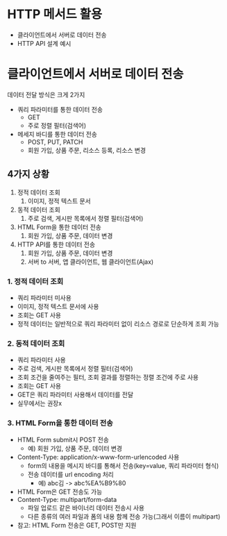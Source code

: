 # HTTP 메서드 활용

- 클라이언트에서 서버로 데이터 전송
- HTTP API 설계 예시

# 클라이언트에서 서버로 데이터 전송

데이터 전달 방식은 크게 2가지

- 쿼리 파라미터를 통한 데이터 전송
  - GET
  - 주로 정렬 필터(검색어)
- 메세지 바디를 통한 데이터 전송
  - POST, PUT, PATCH
  - 회원 가입, 상품 주문, 리소스 등록, 리소스 변경

## 4가지 상황

1. 정적 데이터 조회
   1. 이미지, 정적 텍스트 문서
2. 동적 데이터 조회
   1. 주로 검색, 게시판 목록에서 정렬 필터(검색어)
3. HTML Form을 통한 데이터 전송
   1. 회원 가입, 상품 주문, 데이터 변경
4. HTTP API를 통한 데이터 전송
   1. 회원 가입, 상품 주문, 데이터 변경
   2. 서버 to 서버, 앱 클라이언트, 웹 클라이언트(Ajax)

### 1. 정적 데이터 조회

- 쿼리 파라미터 미사용
- 이미지, 정적 텍스트 문서에 사용
- 조회는 GET 사용
- 정적 데이터는 일반적으로 쿼리 파라미터 없이 리소스 경로로 단순하게 조회 가능

### 2. 동적 데이터 조회

- 쿼리 파라미터 사용
- 주로 검색, 게시판 목록에서 정렬 필터(검색어)
- 조회 조건을 줄여주는 필터, 조회 결과를 정렬하는 정렬 조건에 주로 사용
- 조회는 GET 사용
- GET은 쿼리 파라미터 사용해서 데이터를 전달
- 실무에서는 권장x

### 3. HTML Form을 통한 데이터 전송

- HTML Form submit시 POST 전송
  - 예) 회원 가입, 상품 주문, 데이터 변경
- Content-Type: application/x-www-form-urlencoded 사용
  - form의 내용을 메시지 바디를 통해서 전송(key=value, 쿼리 파라미터 형식)
  - 전송 데이터를 url encoding 처리
    - 예) abc김 -> abc%EA%B9%80
- HTML Form은 GET 전송도 가능
- Content-Type: multipart/form-data
  - 파일 업로드 같은 바이너리 데이터 전송시 사용
  - 다른 종류의 여러 파일과 폼의 내용 함께 전송 가능(그래서 이름이 multipart)
- 참고: HTML Form 전송은 GET, POST만 지원